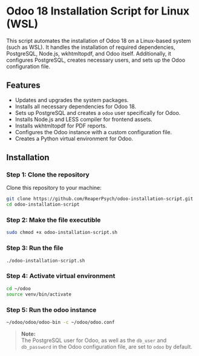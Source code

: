 # Odoo 18 Installation Script for Linux (WSL)

This script automates the installation of Odoo 18 on a Linux-based system (such as WSL). It handles the installation of required dependencies, PostgreSQL, Node.js, wkhtmltopdf, and Odoo itself. Additionally, it configures PostgreSQL, creates necessary users, and sets up the Odoo configuration file.


## Features

- Updates and upgrades the system packages.
- Installs all necessary dependencies for Odoo 18.
- Sets up PostgreSQL and creates a `odoo` user specifically for Odoo.
- Installs Node.js and LESS compiler for frontend assets.
- Installs wkhtmltopdf for PDF reports.
- Configures the Odoo instance with a custom configuration file.
- Creates a Python virtual environment for Odoo.

## Installation

### Step 1: Clone the repository

Clone this repository to your machine:
```bash
git clone https://github.com/ReaperPsych/odoo-installation-script.git
cd odoo-installation-script
```

### Step 2: Make the file executible
```bash
sudo chmod +x odoo-installation-script.sh
```

### Step 3: Run the file
```bash
./odoo-installation-script.sh
```

### Step 4: Activate virtual environment
```bash
cd ~/odoo
source venv/bin/activate
```

### Step 5: Run the odoo instance
```bash
~/odoo/odoo/odoo-bin -c ~/odoo/odoo.conf
```

> **Note:**  
> The PostgreSQL user for Odoo, as well as the `db_user` and `db_password` in the Odoo configuration file, are set to `odoo` by default.
